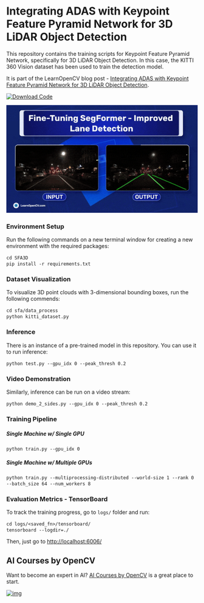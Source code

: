 # Integrating ADAS with Keypoint Feature Pyramid Network for 3D LiDAR Object Detection

This repository contains the training scripts for Keypoint Feature Pyramid Network, specifically for 3D LiDAR Object Detection. In this case, the KITTI 360 Vision dataset has been used to train the detection model.   

It is part of the LearnOpenCV blog post - [Integrating ADAS with Keypoint Feature Pyramid Network for 3D LiDAR Object Detection](https://learnopencv.com/3d-lidar-object-detection/).

[<img src="https://learnopencv.com/wp-content/uploads/2022/07/download-button-e1657285155454.png" alt="Download Code" width="200">](https://www.dropbox.com/scl/fi/3n1s68jtfkjmw2f5e5ctv/3D-LiDAR-Object-Detection.zip?rlkey=d8q6xvlxis4oxso4qki87omvc&dl=1)

![](readme_images/fine-tuning-segformer.gif)

### Environment Setup

Run the following commands on a new terminal window for creating a new environment with the required packages: 

```shell script
cd SFA3D
pip install -r requirements.txt
```

### Dataset Visualization
To visualize 3D point clouds with 3-dimensional bounding boxes, run the following commends: 

```shell script
cd sfa/data_process
python kitti_dataset.py
```

### Inference
There is an instance of a pre-trained model in this repository. You can use it to run inference: 

```shell script
python test.py --gpu_idx 0 --peak_thresh 0.2
```

### Video Demonstration
Similarly, inference can be run on a video stream: 

```shell script
python demo_2_sides.py --gpu_idx 0 --peak_thresh 0.2
```
### Training Pipeline

##### Single Machine w/ Single GPU

```shell script
python train.py --gpu_idx 0
```

##### Single Machine w/ Multiple GPUs

```shell script
python train.py --multiprocessing-distributed --world-size 1 --rank 0 --batch_size 64 --num_workers 8
```

### Evaluation Metrics - TensorBoard
To track the training progress, go to `logs/` folder and run: 

```shell script
cd logs/<saved_fn>/tensorboard/
tensorboard --logdir=./
```

Then, just go to [http://localhost:6006/](http://localhost:6006/)


## AI Courses by OpenCV

Want to become an expert in AI? [AI Courses by OpenCV](https://opencv.org/courses/) is a great place to start.

[![img](https://learnopencv.com/wp-content/uploads/2023/01/AI-Courses-By-OpenCV-Github.png)](https://opencv.org/courses/)
